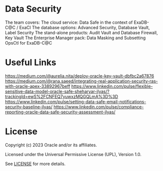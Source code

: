 # Data Security

The team covers: 
The cloud service: Data Safe
in the context of ExaDB-C@C / ExaCI
The database options: Advanced Security, Database Vault, Label Security
The stand-alone products: Audit Vault and Database Firewall, Key Vault
The Enterprise Manager pack: Data Masking and Subsetting
OpsCtl for ExaDB-C@C

# Useful Links

https://medium.com/@aurelia.nita/deploy-oracle-key-vault-dbfbc2a67876
https://medium.com/@rana.saeed/integrating-real-application-security-ras-with-oracle-apex-33892967beff
https://www.linkedin.com/pulse/flexible-sensitive-data-model-oracle-safe-sheharyar-ilyas/?trackingId=ewS%2FCNFEQ7yuwxzMQGQLmA%3D%3D
https://www.linkedin.com/pulse/setting-data-safe-email-notifications-security-baseline-ilyas/
https://www.linkedin.com/pulse/compliance-reporting-oracle-data-safe-security-assessment-ilyas/

# License

Copyright (c) 2023 Oracle and/or its affiliates.

Licensed under the Universal Permissive License (UPL), Version 1.0.

See [LICENSE](https://github.com/oracle-devrel/technology-engineering/blob/folder-structure/LICENSE) for more details.

